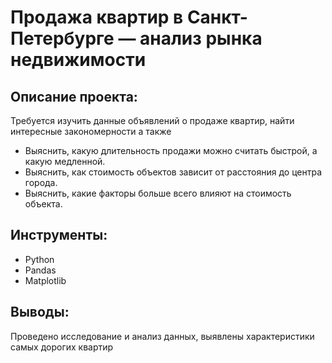 # Продажа квартир в Санкт-Петербурге — анализ рынка недвижимости

## Описание проекта:
Требуется изучить данные объявлений о продаже квартир, найти интересные закономерности а также
- Выяснить, какую длительность продажи можно считать быстрой, а какую медленной.
- Выяснить, как стоимость объектов зависит от расстояния до центра города.
- Выяснить, какие факторы больше всего влияют на стоимость объекта.

## Инструменты:
- Python
- Pandas
- Matplotlib

## Выводы:
Проведено исследование и анализ данных, выявлены характеристики самых дорогих квартир
